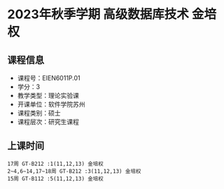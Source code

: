 # 2023年秋季学期 高级数据库技术 金培权






## 课程信息

- 课程号：EIEN6011P.01
- 学分：3
- 教学类型：理论实验课
- 开课单位：软件学院苏州
- 课程类别：硕士
- 课程层次：研究生课程

## 上课时间

```
17周 GT-B212 :1(11,12,13) 金培权
2~4,6~14,17~18周 GT-B212 :3(11,12,13) 金培权
15周 GT-B112 :5(11,12,13) 金培权
```

